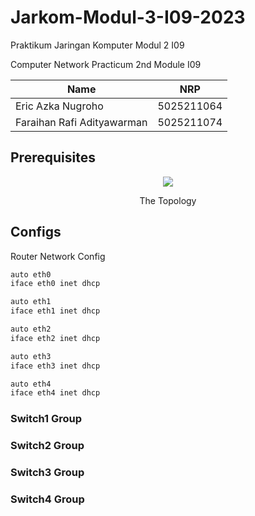 <h1>Jarkom-Modul-3-I09-2023</h1>
<p>Praktikum Jaringan Komputer Modul 2 I09</p>
<p>Computer Network Practicum 2nd Module I09</p>

| Name                        | NRP        |
|-----------------------------|------------|
|Eric Azka Nugroho            | 5025211064 |
|Faraihan Rafi Adityawarman   | 5025211074 |

<h2>Prerequisites</h2>

<p align="center">
<img src="https://media.discordapp.net/attachments/1153305482438660178/1173612928054870036/image.png?ex=65649736&is=65522236&hm=d61e20dbe2710f57cbd87426734b1c89586f49ffa0036fc8a8a388544fe4a312&=&width=1200&height=701">
</p>
<p align="center">The Topology</p>

<h2>Configs</h2>
Router Network Config

```bash
auto eth0
iface eth0 inet dhcp

auto eth1
iface eth1 inet dhcp

auto eth2
iface eth2 inet dhcp

auto eth3
iface eth3 inet dhcp

auto eth4
iface eth4 inet dhcp
```

<h3>Switch1 Group</h3>
<h3>Switch2 Group</h3>
<h3>Switch3 Group</h3>
<h3>Switch4 Group</h3>
